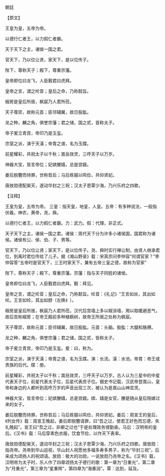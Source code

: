 朝廷

【原文】

王皇为皇，五帝为帝。

以德行仁者王，以力假仁者霸。

天于天下之主，诸侯一国之君。

官天下，乃以位让贤，家天下，是以位传子。

陛下，尊称天子；殿下，尊重宗藩。

皇帝即位曰龙飞，人臣觐君曰虎拜。

皇帝之言，谓之纶音；皇后之命，乃称懿旨。

椒房是皇后所居，枫宸乃人君所莅。

天子尊崇，故称元首；臣邻辅翼，故日股肱。

龙之种，麟之角，俱誉宗藩；君之储，国之贰，首称太子。

帝子爰立青宫，帝印乃是玉玺。

宗室之派，演于天潢；帝胄之谱，名为玉牒。

前星耀彩，共祝太子以千秋；嵩岳效灵，三呼天子以万岁。

神器大宝，皆言帝位；妃嫔媵嫱，总是宫娥。

姜后脱簪而待罪，世称哲后；马后练服以鸣俭，共仰贤妃。

唐放勋德配昊天，遂动华封之三祝；汉太子恩覃少海，乃兴乐府之四歌。



【注释】

王皇为皇，五帝为帝。 三皇：指天皇，地皇，人皇。五帝：有多种说法，一般指伏羲，神农，黄帝，尧，舜。

以德行仁者王，以力假仁者霸。力：武力。假：代理，非正式。

天子天下之主，诸侯一国之君。诸侯：周代天下分为许多小诸侯国，国君称为诸侯。诸侯有公、侯、伯、子、男等。

官天下，乃以位让贤；家天下，是以位传子。尧、舜时实行禅让制，由贤人继承君位，到禹时君位传给了儿子。据《湘山野录》载：宋真宗问李仲容“何谓官家？”李仲容答“五帝时是官天下，三王时家天下，兼有五帝三皇之德，故称为官家”

陛下，尊称天子；殿下，尊重宗藩。宗藩：指与天子同姓的诸侯。

皇帝即位曰龙飞，人臣觐君曰虎拜。觐：拜见。

皇帝之言，谓之纶音；皇后之命，乃称懿旨。纶音：《礼记》“王言如丝，其出如纶。王言如纶，其出如脖（左换纟）。

椒房是皇后所居，枫宸乃人君所莅。汉代后宫墙上多以椒涂墙，用以取暖避恶气，故后宫称椒房；在帝王殿前多种植枫树，故帝王所居之处称为枫宸。

天子尊崇，故称元首；臣邻辅翼，故日股肱。元首：头脑。股肱：大腿和胳膊。

龙之种，麟之角，俱誉宗藩；君之储，国之贰，皆称太子。

帝子爰立青宫，帝印乃是玉玺。爰：曰，称为。

宗室之派，演于天潢；帝胄之谱，名为玉牒。演：长流。潢：水池。帝胄：帝王或贵族的后代。牒：册。

前星耀彩，共祝太子以千秋；嵩岳效灵，三呼天子以万岁。古人认为三星中的中星代表天子位，前星代表太子位，后星代表庶子位。据史书记载，汉武帝登嵩山，皇帝和身边的人都听到高呼万岁的声音出现三次，被认为是嵩山山神显灵。

神器大宝，皆言帝位；妃嫔媵嫱，总是宫娥。嫔、嫱是女官，媵是随从皇后陪嫁过来的女子。

姜后脱簪而待罪，世称哲后；马后练服以鸣俭，共仰贤妃。姜后：周宣王的皇后，《列女传》载：周宣王晚起，姜后即脱簪请罪，曰“吾之过，使君王好色而忘德，失礼晚起”。宣王曰“吾之过，非卿之过也”于是处理政务很勤奋。马后：汉明帝的皇后。《汉书》载：马后穿素色衣服，饮食节俭，以作天下表率。

唐放勋德配昊天，遂动华封之三祝；汉太子恩覃少海，乃兴乐府之四歌。唐放勋：指尧帝。尧帝到华山巡视，华山封人祝愿他多福多寿多男子，称为“华封三祝”，后来成为颂扬人的祝颂语。放勋：极大的功勋，一说放勋乃尧帝之名。《汉书》载，汉明帝为太子时，乐人作了四章颂扬太子德行的歌：第一章为“日重光”，第二章为“月重光”，第三章为“星重辉”，第四章为“海重润”。覃：达到，延及。
